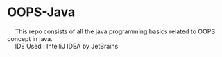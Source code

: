 # OOPS-Java
&emsp; This repo consists of all the java programming basics related to OOPS concept in java.
<br>
&emsp; IDE Used :  IntelliJ IDEA by JetBrains
